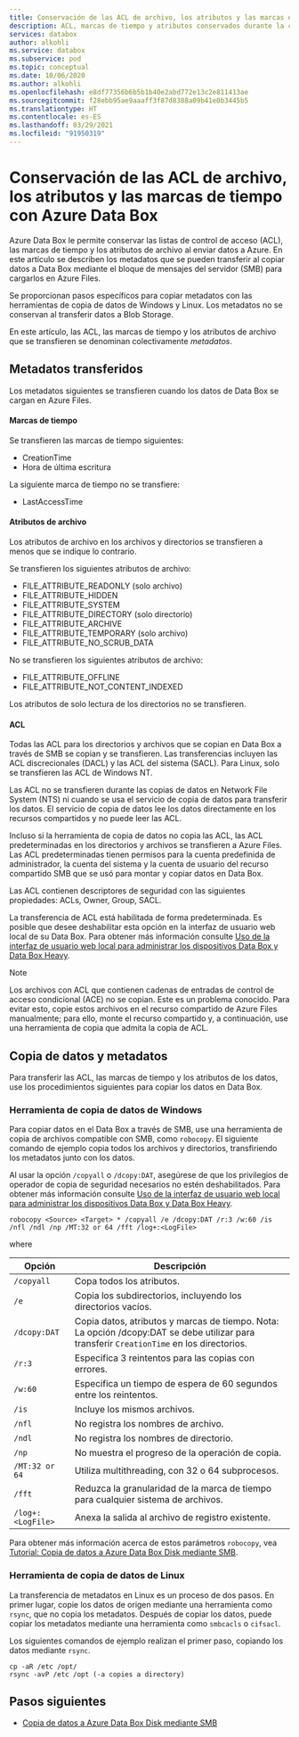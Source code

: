 ```yaml
---
title: Conservación de las ACL de archivo, los atributos y las marcas de tiempo con Azure Data Box
description: ACL, marcas de tiempo y atributos conservados durante la copia de datos a través de SMB en Azure Data Box. Copia de metadatos con las herramientas de copia de datos de Windows y Linux.
services: databox
author: alkohli
ms.service: databox
ms.subservice: pod
ms.topic: conceptual
ms.date: 10/06/2020
ms.author: alkohli
ms.openlocfilehash: e8df77356b6b5b1b40e2abd772e13c2e811413ae
ms.sourcegitcommit: f28ebb95ae9aaaff3f87d8388a09b41e0b3445b5
ms.translationtype: HT
ms.contentlocale: es-ES
ms.lasthandoff: 03/29/2021
ms.locfileid: "91950319"
---
```

# <a name="preserving-file-acls-attributes-and-timestamps-with-azure-data-box"></a>Conservación de las ACL de archivo, los atributos y las marcas de tiempo con Azure Data Box

Azure Data Box le permite conservar las listas de control de acceso (ACL), las marcas de tiempo y los atributos de archivo al enviar datos a Azure. En este artículo se describen los metadatos que se pueden transferir al copiar datos a Data Box mediante el bloque de mensajes del servidor (SMB) para cargarlos en Azure Files. 

Se proporcionan pasos específicos para copiar metadatos con las herramientas de copia de datos de Windows y Linux. Los metadatos no se conservan al transferir datos a Blob Storage.

En este artículo, las ACL, las marcas de tiempo y los atributos de archivo que se transfieren se denominan colectivamente *metadatos*.

## <a name="transferred-metadata"></a>Metadatos transferidos

Los metadatos siguientes se transfieren cuando los datos de Data Box se cargan en Azure Files.

#### <a name="timestamps"></a>Marcas de tiempo

Se transfieren las marcas de tiempo siguientes:
- CreationTime
- Hora de última escritura

La siguiente marca de tiempo no se transfiere:
- LastAccessTime
  
#### <a name="file-attributes"></a>Atributos de archivo

Los atributos de archivo en los archivos y directorios se transfieren a menos que se indique lo contrario.

Se transfieren los siguientes atributos de archivo:
- FILE_ATTRIBUTE_READONLY (solo archivo)
- FILE_ATTRIBUTE_HIDDEN
- FILE_ATTRIBUTE_SYSTEM
- FILE_ATTRIBUTE_DIRECTORY (solo directorio)
- FILE_ATTRIBUTE_ARCHIVE
- FILE_ATTRIBUTE_TEMPORARY (solo archivo)
- FILE_ATTRIBUTE_NO_SCRUB_DATA

No se transfieren los siguientes atributos de archivo:
- FILE_ATTRIBUTE_OFFLINE
- FILE_ATTRIBUTE_NOT_CONTENT_INDEXED
  
Los atributos de solo lectura de los directorios no se transfieren.

#### <a name="acls"></a>ACL

Todas las ACL para los directorios y archivos que se copian en Data Box a través de SMB se copian y se transfieren. Las transferencias incluyen las ACL discrecionales (DACL) y las ACL del sistema (SACL). Para Linux, solo se transfieren las ACL de Windows NT.

Las ACL no se transfieren durante las copias de datos en Network File System (NTS) ni cuando se usa el servicio de copia de datos para transferir los datos. El servicio de copia de datos lee los datos directamente en los recursos compartidos y no puede leer las ACL.

Incluso si la herramienta de copia de datos no copia las ACL, las ACL predeterminadas en los directorios y archivos se transfieren a Azure Files. Las ACL predeterminadas tienen permisos para la cuenta predefinida de administrador, la cuenta del sistema y la cuenta de usuario del recurso compartido SMB que se usó para montar y copiar datos en Data Box.

Las ACL contienen descriptores de seguridad con las siguientes propiedades: ACLs, Owner, Group, SACL.

La transferencia de ACL está habilitada de forma predeterminada. Es posible que desee deshabilitar esta opción en la interfaz de usuario web local de su Data Box. Para obtener más información consulte [Uso de la interfaz de usuario web local para administrar los dispositivos Data Box y Data Box Heavy](./data-box-local-web-ui-admin.md).

> [!NOTE]
> Los archivos con ACL que contienen cadenas de entradas de control de acceso condicional (ACE) no se copian. Este es un problema conocido. Para evitar esto, copie estos archivos en el recurso compartido de Azure Files manualmente; para ello, monte el recurso compartido y, a continuación, use una herramienta de copia que admita la copia de ACL.

## <a name="copying-data-and-metadata"></a>Copia de datos y metadatos

Para transferir las ACL, las marcas de tiempo y los atributos de los datos, use los procedimientos siguientes para copiar los datos en Data Box. 

### <a name="windows-data-copy-tool"></a>Herramienta de copia de datos de Windows

Para copiar datos en el Data Box a través de SMB, use una herramienta de copia de archivos compatible con SMB, como `robocopy`. El siguiente comando de ejemplo copia todos los archivos y directorios, transfiriendo los metadatos junto con los datos.

Al usar la opción `/copyall` o `/dcopy:DAT`, asegúrese de que los privilegios de operador de copia de seguridad necesarios no estén deshabilitados. Para obtener más información consulte [Uso de la interfaz de usuario web local para administrar los dispositivos Data Box y Data Box Heavy](./data-box-local-web-ui-admin.md). 

```console
robocopy <Source> <Target> * /copyall /e /dcopy:DAT /r:3 /w:60 /is /nfl /ndl /np /MT:32 or 64 /fft /log+:<LogFile>
```

where

|Opción |Descripción |
|------------------- | ----- |
|`/copyall` |Copa todos los atributos.|
|`/e`      |Copia los subdirectorios, incluyendo los directorios vacíos.         |
|`/dcopy:DAT`  |Copia datos, atributos y marcas de tiempo. Nota: La opción /dcopy:DAT se debe utilizar para transferir `CreationTime` en los directorios. |
|`/r:3`    |Especifica 3 reintentos para las copias con errores.         |
|`/w:60`   |Especifica un tiempo de espera de 60 segundos entre los reintentos.         |
|`/is`     |Incluye los mismos archivos.         |
|`/nfl`    |No registra los nombres de archivo.         |
|`/ndl`    |No registra los nombres de directorio.        |
|`/np`     |No muestra el progreso de la operación de copia.         |
|`/MT:32 or 64`  |Utiliza multithreading, con 32 o 64 subprocesos.           |
|`/fft`    |Reduzca la granularidad de la marca de tiempo para cualquier sistema de archivos.        |
|`/log+:<LogFile>`  |Anexa la salida al archivo de registro existente.|

Para obtener más información acerca de estos parámetros `robocopy`, vea [Tutorial: Copia de datos a Azure Data Box Disk mediante SMB](./data-box-deploy-copy-data.md).

### <a name="linux-data-copy-tool"></a>Herramienta de copia de datos de Linux

La transferencia de metadatos en Linux es un proceso de dos pasos. En primer lugar, copie los datos de origen mediante una herramienta como `rsync`, que no copia los metadatos. Después de copiar los datos, puede copiar los metadatos mediante una herramienta como `smbcacls` o `cifsacl`. 

Los siguientes comandos de ejemplo realizan el primer paso, copiando los datos mediante `rsync`. 

```console
cp -aR /etc /opt/ 
rsync -avP /etc /opt (-a copies a directory)
```

## <a name="next-steps"></a>Pasos siguientes

- [Copia de datos a Azure Data Box Disk mediante SMB](./data-box-deploy-copy-data.md)